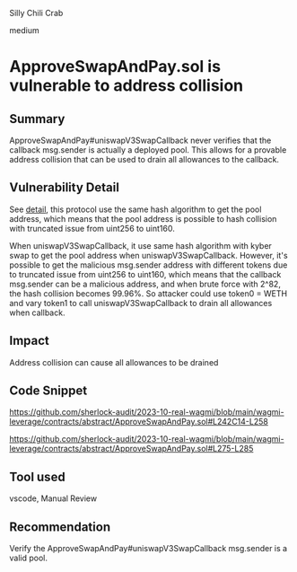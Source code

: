 Silly Chili Crab

medium

# ApproveSwapAndPay.sol is vulnerable to address collision
## Summary

ApproveSwapAndPay#uniswapV3SwapCallback never verifies that the callback msg.sender is actually a deployed pool. This allows for a provable address collision that can be used to drain all allowances to the callback.

## Vulnerability Detail

See [detail](https://github.com/sherlock-audit/2023-07-kyber-swap-judging/issues/90), this protocol use the same hash algorithm to get the pool address, which means that the pool address is possible to hash collision with truncated issue from uint256 to uint160.

When uniswapV3SwapCallback, it use same hash algorithm with kyber swap to get the pool address when uniswapV3SwapCallback. However, it's possible to get the malicious msg.sender address with different tokens due to truncated issue from uint256 to uint160, which means that the callback msg.sender can be a malicious address, and when brute force with 2^82, the hash collision becomes 99.96%. So attacker could use token0 = WETH and vary token1 to call uniswapV3SwapCallback to drain all allowances when callback.


## Impact

Address collision can cause all allowances to be drained


## Code Snippet

https://github.com/sherlock-audit/2023-10-real-wagmi/blob/main/wagmi-leverage/contracts/abstract/ApproveSwapAndPay.sol#L242C14-L258

https://github.com/sherlock-audit/2023-10-real-wagmi/blob/main/wagmi-leverage/contracts/abstract/ApproveSwapAndPay.sol#L275-L285


## Tool used

vscode, Manual Review

## Recommendation

Verify the ApproveSwapAndPay#uniswapV3SwapCallback msg.sender is a valid pool.
